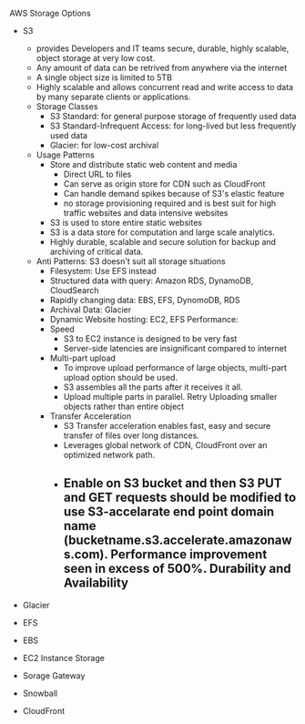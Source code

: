 AWS Storage Options
  - S3
    - provides Developers and IT teams secure, durable, highly scalable, object storage at very low cost.
    - Any amount of data can be retrived from anywhere via the internet
    - A single object size is limited to 5TB
    - Highly scalable and allows concurrent read and write access to data by many separate clients or applications.
    - Storage Classes
      - S3 Standard: for general purpose storage of frequently used data
      - S3 Standard-Infrequent Access: for long-lived but less frequently used data
      - Glacier: for low-cost archival
    - Usage Patterns
      - Store and distribute static web content and media
        - Direct URL to files
        - Can serve as origin store for CDN such as CloudFront
        - Can handle demand spikes because of S3's elastic feature
        - no storage provisioning required and is best suit for high traffic websites and data intensive websites
      - S3 is used to store entire static websites
      - S3 is a data store for computation and large scale analytics.
      - Highly durable, scalable and secure solution for backup and archiving of critical data.
    - Anti Patterns: S3 doesn't suit all storage situations
      - Filesystem: Use EFS instead
      - Structured data with query: Amazon RDS, DynamoDB, CloudSearch
      - Rapidly changing data: EBS, EFS, DynomoDB, RDS
      - Archival Data: Glacier
      - Dynamic Website hosting: EC2, EFS
    Performance:
      - Speed
        - S3 to EC2 instance is designed to be very fast
        - Server-side latencies are insignificant compared to internet
      - Multi-part upload
        - To improve upload performance of large objects, multi-part upload option should be used.
        - S3 assembles all the parts after it receives it all.
        - Upload multiple parts in parallel. Retry Uploading smaller objects rather than entire object
      - Transfer Acceleration
        - S3 Transfer acceleration enables fast, easy and secure transfer of files over long distances.
        - Leverages global network of CDN, CloudFront over an optimized network path.
        - Enable on S3 bucket and then S3 PUT and GET requests should be modified to use S3-accelarate end point domain name (bucketname.s3.accelerate.amazonaws.com). Performance improvement seen in excess of 500%.
    Durability and Availability
          - 

  - Glacier
  - EFS
  - EBS
  - EC2 Instance Storage
  - Sorage Gateway
  - Snowball
  - CloudFront
